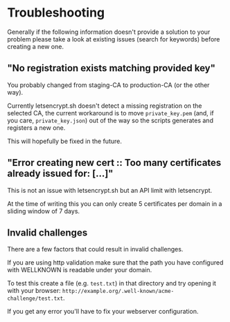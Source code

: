 # Troubleshooting

Generally if the following information doesn't provide a solution to your problem please take a look at existing issues (search for keywords) before creating a new one.

## "No registration exists matching provided key"

You probably changed from staging-CA to production-CA (or the other way).

Currently letsencrypt.sh doesn't detect a missing registration on the selected CA,
the current workaround is to move `private_key.pem` (and, if you care, `private_key.json`) out of the way so the scripts generates and registers a new one.

This will hopefully be fixed in the future.

## "Error creating new cert :: Too many certificates already issued for: [...]"

This is not an issue with letsencrypt.sh but an API limit with letsencrypt.

At the time of writing this you can only create 5 certificates per domain in a sliding window of 7 days.

## Invalid challenges

There are a few factors that could result in invalid challenges.

If you are using http validation make sure that the path you have configured with WELLKNOWN is readable under your domain.

To test this create a file (e.g. `test.txt`) in that directory and try opening it with your browser: `http://example.org/.well-known/acme-challenge/test.txt`.

If you get any error you'll have to fix your webserver configuration.
